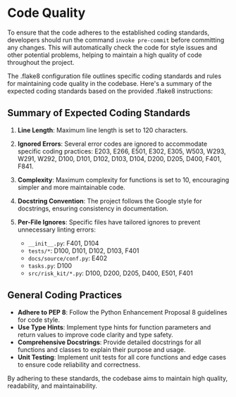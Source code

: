 # Code Quality

To ensure that the code adheres to the established coding standards, developers should run the command `invoke pre-commit` before committing any changes. This will automatically check the code for style issues and other potential problems, helping to maintain a high quality of code throughout the project.

The .flake8 configuration file outlines specific coding standards and rules for maintaining code quality in the codebase. Here's a summary of the expected coding standards based on the provided .flake8 instructions:

## Summary of Expected Coding Standards

1. **Line Length**: Maximum line length is set to 120 characters.

2. **Ignored Errors**:
   Several error codes are ignored to accommodate specific coding practices:
   E203, E266, E501, E302, E305, W503, W293, W291, W292, D100, D101, D102, D103, D104, D200, D205, D400, F401, F841.

3. **Complexity**:
   Maximum complexity for functions is set to 10, encouraging simpler and more maintainable code.

4. **Docstring Convention**:
   The project follows the Google style for docstrings, ensuring consistency in documentation.

5. **Per-File Ignores**:
   Specific files have tailored ignores to prevent unnecessary linting errors:
   - `__init__.py`: F401, D104
   - `tests/*`: D100, D101, D102, D103, F401
   - `docs/source/conf.py`: E402
   - `tasks.py`: D100
   - `src/risk_kit/*.py`: D100, D200, D205, D400, E501, F401

## General Coding Practices

- **Adhere to PEP 8**: Follow the Python Enhancement Proposal 8 guidelines for code style.
- **Use Type Hints**: Implement type hints for function parameters and return values to improve code clarity and type safety.
- **Comprehensive Docstrings**: Provide detailed docstrings for all functions and classes to explain their purpose and usage.
- **Unit Testing**: Implement unit tests for all core functions and edge cases to ensure code reliability and correctness.

By adhering to these standards, the codebase aims to maintain high quality, readability, and maintainability.
